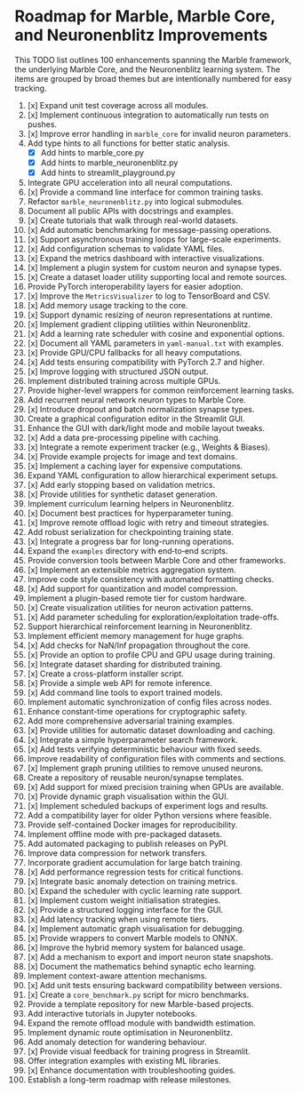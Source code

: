 # Roadmap for Marble, Marble Core, and Neuronenblitz Improvements

This TODO list outlines 100 enhancements spanning the Marble framework, the underlying Marble Core, and the Neuronenblitz learning system. The items are grouped by broad themes but are intentionally numbered for easy tracking.

1. [x] Expand unit test coverage across all modules.
2. [x] Implement continuous integration to automatically run tests on pushes.
3. [x] Improve error handling in `marble_core` for invalid neuron parameters.
4. Add type hints to all functions for better static analysis.
   - [x] Add hints to marble_core.py
   - [x] Add hints to marble_neuronenblitz.py
   - [x] Add hints to streamlit_playground.py
5. Integrate GPU acceleration into all neural computations.
6. [x] Provide a command line interface for common training tasks.
7. Refactor `marble_neuronenblitz.py` into logical submodules.
8. Document all public APIs with docstrings and examples.
9. [x] Create tutorials that walk through real-world datasets.
10. [x] Add automatic benchmarking for message-passing operations.
11. [x] Support asynchronous training loops for large-scale experiments.
12. [x] Add configuration schemas to validate YAML files.
13. [x] Expand the metrics dashboard with interactive visualizations.
14. [x] Implement a plugin system for custom neuron and synapse types.
15. [x] Create a dataset loader utility supporting local and remote sources.
16. Provide PyTorch interoperability layers for easier adoption.
17. [x] Improve the `MetricsVisualizer` to log to TensorBoard and CSV.
18. [x] Add memory usage tracking to the core.
19. [x] Support dynamic resizing of neuron representations at runtime.
20. [x] Implement gradient clipping utilities within Neuronenblitz.
21. [x] Add a learning rate scheduler with cosine and exponential options.
22. [x] Document all YAML parameters in `yaml-manual.txt` with examples.
23. [x] Provide GPU/CPU fallbacks for all heavy computations.
24. [x] Add tests ensuring compatibility with PyTorch 2.7 and higher.
25. [x] Improve logging with structured JSON output.
26. Implement distributed training across multiple GPUs.
27. Provide higher-level wrappers for common reinforcement learning tasks.
28. Add recurrent neural network neuron types to Marble Core.
29. [x] Introduce dropout and batch normalization synapse types.
30. Create a graphical configuration editor in the Streamlit GUI.
31. Enhance the GUI with dark/light mode and mobile layout tweaks.
32. [x] Add a data pre-processing pipeline with caching.
33. [x] Integrate a remote experiment tracker (e.g., Weights & Biases).
34. [x] Provide example projects for image and text domains.
35. [x] Implement a caching layer for expensive computations.
36. Expand YAML configuration to allow hierarchical experiment setups.
37. [x] Add early stopping based on validation metrics.
38. [x] Provide utilities for synthetic dataset generation.
39. Implement curriculum learning helpers in Neuronenblitz.
40. [x] Document best practices for hyperparameter tuning.
41. [x] Improve remote offload logic with retry and timeout strategies.
42. Add robust serialization for checkpointing training state.
43. [x] Integrate a progress bar for long-running operations.
44. Expand the `examples` directory with end‑to‑end scripts.
45. Provide conversion tools between Marble Core and other frameworks.
46. [x] Implement an extensible metrics aggregation system.
47. Improve code style consistency with automated formatting checks.
48. [x] Add support for quantization and model compression.
49. Implement a plugin-based remote tier for custom hardware.
50. [x] Create visualization utilities for neuron activation patterns.
51. [x] Add parameter scheduling for exploration/exploitation trade-offs.
52. Support hierarchical reinforcement learning in Neuronenblitz.
53. Implement efficient memory management for huge graphs.
54. [x] Add checks for NaN/Inf propagation throughout the core.
55. [x] Provide an option to profile CPU and GPU usage during training.
56. [x] Integrate dataset sharding for distributed training.
57. [x] Create a cross-platform installer script.
58. [x] Provide a simple web API for remote inference.
59. [x] Add command line tools to export trained models.
60. Implement automatic synchronization of config files across nodes.
61. Enhance constant-time operations for cryptographic safety.
62. Add more comprehensive adversarial training examples.
63. [x] Provide utilities for automatic dataset downloading and caching.
64. [x] Integrate a simple hyperparameter search framework.
65. [x] Add tests verifying deterministic behaviour with fixed seeds.
66. Improve readability of configuration files with comments and sections.
67. [x] Implement graph pruning utilities to remove unused neurons.
68. Create a repository of reusable neuron/synapse templates.
69. [x] Add support for mixed precision training when GPUs are available.
70. [x] Provide dynamic graph visualisation within the GUI.
71. [x] Implement scheduled backups of experiment logs and results.
72. Add a compatibility layer for older Python versions where feasible.
73. Provide self-contained Docker images for reproducibility.
74. Implement offline mode with pre-packaged datasets.
75. Add automated packaging to publish releases on PyPI.
76. Improve data compression for network transfers.
77. Incorporate gradient accumulation for large batch training.
78. [x] Add performance regression tests for critical functions.
79. [x] Integrate basic anomaly detection on training metrics.
80. [x] Expand the scheduler with cyclic learning rate support.
81. [x] Implement custom weight initialisation strategies.
82. [x] Provide a structured logging interface for the GUI.
83. [x] Add latency tracking when using remote tiers.
84. [x] Implement automatic graph visualisation for debugging.
85. [x] Provide wrappers to convert Marble models to ONNX.
86. [x] Improve the hybrid memory system for balanced usage.
87. [x] Add a mechanism to export and import neuron state snapshots.
88. [x] Document the mathematics behind synaptic echo learning.
89. Implement context-aware attention mechanisms.
90. [x] Add unit tests ensuring backward compatibility between versions.
91. [x] Create a `core_benchmark.py` script for micro benchmarks.
92. Provide a template repository for new Marble-based projects.
93. Add interactive tutorials in Jupyter notebooks.
94. Expand the remote offload module with bandwidth estimation.
95. Implement dynamic route optimisation in Neuronenblitz.
96. Add anomaly detection for wandering behaviour.
97. [x] Provide visual feedback for training progress in Streamlit.
98. Offer integration examples with existing ML libraries.
99. [x] Enhance documentation with troubleshooting guides.
100. Establish a long-term roadmap with release milestones.

